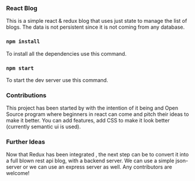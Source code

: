### React Blog

This is a simple react & redux blog that uses just state to manage the list of blogs. The data is not persistent since it is not coming from any database.

### `npm install`

To install all the dependencies use this command.

### `npm start`

To start the dev server use this command.

### Contributions

This project has been started by with the intention of it being and Open Source program where beginners in react can come
and pitch their ideas to make it better. You can add features, add CSS to make it look better (currently semantic ui is used).

### Further Ideas

Now that Redux has been integrated , the next step can be to convert it into a full blown rest api 
blog, with a backend server. We can use a simple json-server or we can use an express server as well.
Any contributors are welcome!
